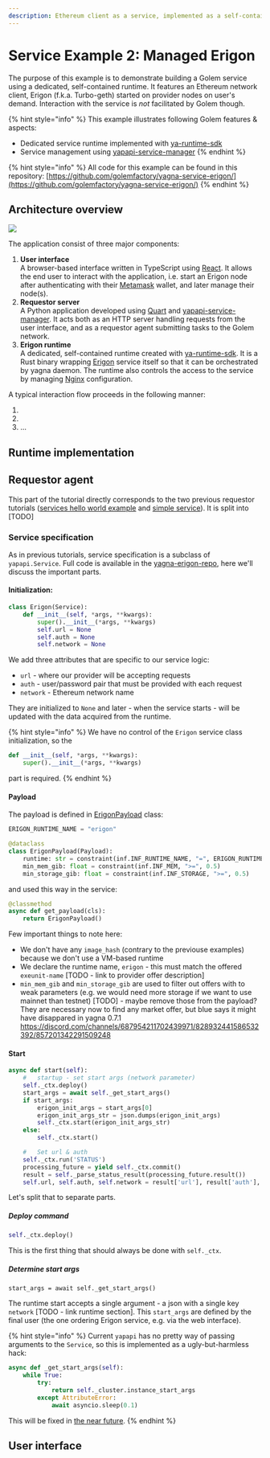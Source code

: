 ```yaml
---
description: Ethereum client as a service, implemented as a self-contained runtime
---
```


# Service Example 2: Managed Erigon

The purpose of this example is to demonstrate building a Golem service using a dedicated, self-contained runtime. It features an Ethereum network client, Erigon (f.k.a. Turbo-geth) started on provider nodes on user's demand. Interaction with the service is *not* facilitated by Golem though.

{% hint style="info" %}
This example illustrates following Golem features & aspects:

* Dedicated service runtime implemented with [ya-runtime-sdk](https://github.com/golemfactory/ya-runtime-sdk)
* Service management using [yapapi-service-manager](https://github.com/golemfactory/yapapi-service-manager)
{% endhint %}

{% hint style="info" %}
All code for this example can be found in this repository: [https://github.com/golemfactory/yagna-service-erigon/](https://github.com/golemfactory/yagna-service-erigon/)
{% endhint %}

## Architecture overview

![](erigon_architecture.jpg)

The application consist of three major components:

1. **User interface**  
   A browser-based interface written in TypeScript using [React](https://reactjs.org/). It allows the end user to interact with the application, i.e. start an Erigon node after authenticating with their [Metamask](https://metamask.io/) wallet, and later manage their node(s).
2. **Requestor server**  
   A Python application developed using [Quart](https://pgjones.gitlab.io/quart/) and [yapapi-service-manager](https://github.com/golemfactory/yapapi-service-manager). It acts both as an HTTP server handling requests from the user interface, and as a requestor agent submitting tasks to the Golem network.
3. **Erigon runtime**  
    A dedicated, self-contained runtime created with [ya-runtime-sdk](https://github.com/golemfactory/ya-runtime-sdk). It is a Rust binary wrapping [Erigon](https://github.com/ledgerwatch/erigon) service itself so that it can be orchestrated by yagna daemon. The runtime also controls the access to the service by managing [Nginx](https://www.nginx.com/) configuration.
   
A typical interaction flow proceeds in the following manner:

1.
2.
3. ...

## Runtime implementation

## Requestor agent

This part of the tutorial directly corresponds to the two previous requestor tutorials ([services hello world example](service-example-0-hello-world.md) and [simple service](service-example-1-simple-service.md)). It is split into [TODO]

### Service specification

As in previous tutorials, service specification is a subclass of `yapapi.Service`.
Full code is available in the [yagna-erigon-repo](https://github.com/golemfactory/yagna-service-erigon/blob/master/requestor/server/erigon_service.py), here we'll discuss the important parts.

#### Initialization:

```python
class Erigon(Service):
    def __init__(self, *args, **kwargs):
        super().__init__(*args, **kwargs)
        self.url = None
        self.auth = None
        self.network = None
```

We add three attributes that are specific to our service logic:

* `url` - where our provider will be accepting requests
* `auth` - user/password pair that must be provided with each request
* `network` - Ethereum network name 

They are initialized to `None` and later - when the service starts - will be updated with the data acquired from the runtime.

{% hint style="info" %}
We have no control of the `Erigon` service class initialization, so the

```python
def __init__(self, *args, **kwargs):
    super().__init__(*args, **kwargs)
```

part is required.
{% endhint %}

#### Payload

The payload is defined in [ErigonPayload](https://github.com/golemfactory/yagna-service-erigon/blob/master/requestor/server/erigon_payload.py) class:

```python
ERIGON_RUNTIME_NAME = "erigon"

@dataclass
class ErigonPayload(Payload):
    runtime: str = constraint(inf.INF_RUNTIME_NAME, "=", ERIGON_RUNTIME_NAME)
    min_mem_gib: float = constraint(inf.INF_MEM, ">=", 0.5)
    min_storage_gib: float = constraint(inf.INF_STORAGE, ">=", 0.5)
```

and used this way in the service:

```python
@classmethod
async def get_payload(cls):
    return ErigonPayload()
```

Few important things to note here:

* We don't have any `image_hash` (contrary to the previouse examples) because we don't use a VM-based runtime
* We declare the runtime name, `erigon` - this must match the offered `exeunit-name` [TODO - link to provider offer description]
* `min_mem_gib` and `min_storage_gib` are used to filter out offers with to weak parameters (e.g. we would need more storage if we want to use mainnet than testnet)
  [TODO] - maybe remove those from the payload? They are necessary now to find any market offer, but blue says it might have disappared in yagna 0.7.1
  https://discord.com/channels/687954211702439971/828932441586532392/857201342291509248


#### Start

```python
async def start(self):
    #   startup - set start args (network parameter)
    self._ctx.deploy()
    start_args = await self._get_start_args()
    if start_args:
        erigon_init_args = start_args[0]
        erigon_init_args_str = json.dumps(erigon_init_args)
        self._ctx.start(erigon_init_args_str)
    else:
        self._ctx.start()

    #   Set url & auth
    self._ctx.run('STATUS')
    processing_future = yield self._ctx.commit()
    result = self._parse_status_result(processing_future.result())
    self.url, self.auth, self.network = result['url'], result['auth'], result['network']
```

Let's split that to separate parts.

##### Deploy command

```python
self._ctx.deploy()
```

This is the first thing that should always be done with `self._ctx`.

##### Determine start args

```
start_args = await self._get_start_args()
```

The runtime start accepts a single argument - a json with a single key `network` [TODO - link runtime section].
This `start_args` are defined by the final user (the one ordering Erigon service, e.g. via the web interface).

{% hint style="info" %}
Current `yapapi` has no pretty way of passing arguments to the `Service`, so this is implemented as a ugly-but-harmless hack:

```python
async def _get_start_args(self):
    while True:
        try:
            return self._cluster.instance_start_args
        except AttributeError:
            await asyncio.sleep(0.1)
```

This will be fixed in [the near future](https://github.com/golemfactory/yapapi/issues/372).
{% endhint %}


## User interface

